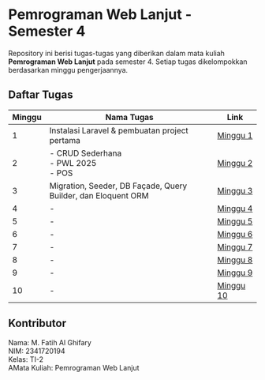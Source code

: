 
# Pemrograman Web Lanjut - Semester 4

Repository ini berisi tugas-tugas yang diberikan dalam mata kuliah **Pemrograman Web Lanjut** pada semester 4. Setiap tugas dikelompokkan berdasarkan minggu pengerjaannya.

## Daftar Tugas

| Minggu | Nama Tugas | Link |
|--------|-----------|------|
| 1 | Instalasi Laravel & pembuatan project pertama | [Minggu 1](https://github.com/fateehhh/PROWEBLNJT/tree/main/Week%201) |
| 2 | - CRUD Sederhana <br> - PWL 2025 <br> - POS | [Minggu 2](https://github.com/fateehhh/PROWEBLNJT/tree/main/Week%202) |
| 3 | Migration, Seeder, DB Façade, Query Builder, dan Eloquent ORM | [Minggu 3](./Minggu3/) |
| 4 | - | [Minggu 4](./Minggu4/) |
| 5 | - | [Minggu 5](./Minggu5/) |
| 6 | - | [Minggu 6](./Minggu6/) |
| 7 | - | [Minggu 7](./Minggu7/) |
| 8 | - | [Minggu 8](./Minggu8/) |
| 9 | - | [Minggu 9](./Minggu9/) |
| 10 | - | [Minggu 10](./Minggu10/) |

## Kontributor

Nama: M. Fatih Al Ghifary <br>
NIM: 2341720194 <br>
Kelas: TI-2 <br>
AMata Kuliah: Pemrograman Web Lanjut <br>

